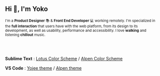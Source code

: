 <br/><br/>  

## Hi :wave:, I'm Yoko

<sub>I'm a **Product Designer** :books: & **Front End Developer** :computer: working remotely. I'm specialized in the **full interaction** that users have with the web platform, from its design to its development, as well as usability, performance and accessibility. I love **walking** and listening **chillout** music.</sub>

<br/><br/> 

**Sublime Text** : [Lotus Color Scheme](https://packagecontrol.io/packages/Lotus%20Color%20Scheme) / [Alpen Color Scheme](https://packagecontrol.io/packages/Alpen%20Color%20Scheme)
  
**VS Code** : [Yojee theme](https://marketplace.visualstudio.com/items?itemName=Yoko-Luxelego.yojee) / [Alpen theme](https://marketplace.visualstudio.com/items?itemName=Yoko-Luxelego.alpen)
